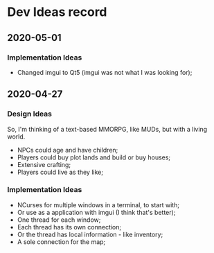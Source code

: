 # Dev Ideas record

## 2020-05-01
### Implementation Ideas
- Changed imgui to Qt5 (imgui was not what I was looking for);

## 2020-04-27
### Design Ideas
So, I'm thinking of a text-based MMORPG, like MUDs, but with a living world.
 - NPCs could age and have children;
 - Players could buy plot lands and build or buy houses;
 - Extensive crafting;
 - Players could live as they like;
 
### Implementation Ideas
 - NCurses for multiple windows in a terminal, to start with;
 - Or use as a application with imgui (I think that's better);
 - One thread for each window;
 - Each thread has its own connection;
 - Or the thread has local information - like inventory;
 - A sole connection for the map;
